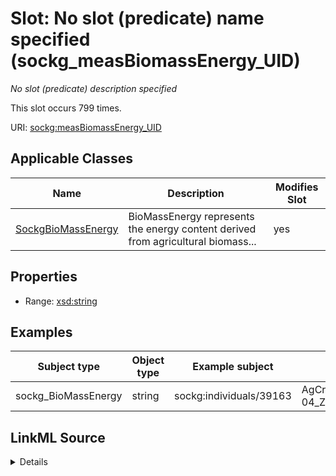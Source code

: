 

# Slot: No slot (predicate) name specified (sockg_measBiomassEnergy_UID)


_No slot (predicate) description specified_






This slot occurs 799 times.


URI: [sockg:measBiomassEnergy_UID](https://idir.uta.edu/sockg-ontology/docs/measBiomassEnergy_UID)



<!-- no inheritance hierarchy -->





## Applicable Classes

| Name | Description | Modifies Slot |
| --- | --- | --- |
| [SockgBioMassEnergy](../classes/SockgBioMassEnergy.md) | BioMassEnergy represents the energy content derived from agricultural biomass... |  yes  |







## Properties

* Range: [xsd:string](http://www.w3.org/2001/XMLSchema#string)






## Examples

| Subject type | Object type | Example subject | Example object | Occurrences |
| --- | --- | --- | --- | --- |
| sockg_BioMassEnergy | string | sockg:individuals/39163 | AgCros_SCFLSGI_245_2008-09-04_Zea_mays_Corn_Below_earshank_leaves | 799 |




## LinkML Source

<details>

```yaml
name: sockg_measBiomassEnergy_UID
annotations:
  count:
    tag: count
    value: 799
description: No slot (predicate) description specified
title: No slot (predicate) name specified
examples:
- object:
    example_object: AgCros_SCFLSGI_245_2008-09-04_Zea_mays_Corn_Below_earshank_leaves
    example_object_type: string
    example_predicate: sockg:measBiomassEnergy_UID
    example_subject: sockg:individuals/39163
    example_subject_type: sockg_BioMassEnergy
from_schema: soc-kg
rank: 1000
domain: sockg_BioMassEnergy
slot_uri: sockg:measBiomassEnergy_UID
alias: sockg_measBiomassEnergy_UID
domain_of:
- sockg_BioMassEnergy
range: string

```
</details>